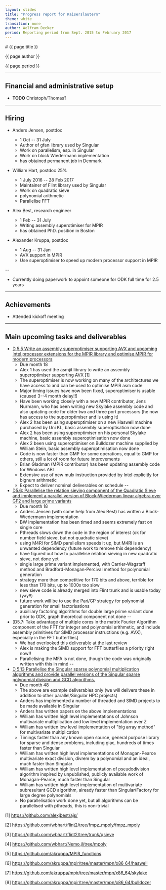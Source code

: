 ```yaml
---
layout: slides
title: "Progress report for Kaiserslautern"
theme: white
transition: none
author: Wolfram Decker
period: Reporting period from Sept. 2015 to February 2017
---
```


<section data-markdown data-separator="^---\n" data-separator-vertical="^--\n">
# {{ page.title }}

{{ page.author }}


{{ page.period }}

---

## Financial and administrative setup

* **TODO** Christoph/Thomas?

---
## Hiring

* Anders Jensen, postdoc
  * 1 Oct  -- 31 July
  * Author of gfan library used by Singular
  * Work on parallelism, esp. in Singular
  * Work on block Wiedermann implementation
  * has obtained permanent job in Denmark

* William Hart, postdoc 25%
   * 1 July 2016 -- 28 Feb 2017
   * Maintainer of Flint library used by Singular
   * Work on quadratic sieve 
   * polynomial arithmetic
   * Parallelise FFT
   
* Alex Best, research engineer
  * 1 Feb -- 31 July
  * Writing assembly superotimiser for MPIR
  * has obtained PhD. position in Boston

* Alexander Kruppa, postdoc
  * 1 Aug -- 31 Jan
  * AVX support in MPIR
  * Use superoptimiser to speed up modern processor support in MPIR

--

 * Currently doing paperwork to appoint someone for ODK full time for 2.5 years
 
---
## Achievements

* Attended kickoff meeting

---
## Main upcoming tasks and deliverables

* [D 5.5 Write an assembly superoptimiser supporting AVX and upcoming Intel processor extensions for the MPIR library and optimise MPIR for modern processors](https://github.com/OpenDreamKit/OpenDreamKit/issues/118)
  * Due month 18
  * Alex 1 has used the asmjit library to write an assembly superoptimiser supporting AVX [1]
  * The superoptimiser is now working on many of the architectures we have access to and can be used to optimise MPIR asm code
  * Major timing issues have now been fixed, superoptimiser is usable (caused 3--4 month delay!!)
  * Have been working closely with a new MPIR contributor, Jens Nurmann, who has been writing new Skylake assembly code and also updating code for older two and three port processors (he now has access to the superoptimiser and is using it)
  * Alex 2 has been using superoptimiser on a new Haswell machine purchased by Uni KL, basic assembly superoptisation now done
  * Alex 2 has been using superoptimiser on his personal Skylake machine, basic assembly superoptimisation now done
  * Alex 2 been using superoptimiser on Bulldozer machine supplied by William Stein, basic assembly superoptimisation now done
  * Code is now faster than GMP for some operations, equal to GMP for others, still a lot of room for future improvements
  * Brian Gladman (MPIR contributor) has been updating assembly code for Windows ABI
  * Extensive use of new mulx instruction provided by Intel explicitly for bignum arithmetic
  * Expect to deliver nominal deliverables on schedule
--
* [D5.6: Parallelise the relation sieving component of the Quadratic Sieve and implement a parallel version of Block-Wiederman linear algebra over GF2 and large prime variants](https://github.com/OpenDreamKit/OpenDreamKit/issues/119)
  * Due month 18
  * Anders Jensen (with some help from Alex Best) has written a Block-Wiedermann implementation
  * BW implementation has been timed and seems extremely fast on single core
  * Pthreads slows down the code in the region of interest (ok for number field sieve, but not quadratic sieve)
  * using M4RI for SIMD parallelism speeds it up, but M4RI is an unwanted dependency (future work to remove this dependency)
  * have figured out how to parallelise relation sieving in new quadratic sieve, not done yet
  * single large prime variant implemented, with Carrier-Wagstaff method and Bradford-Monagan-Percival method for polynomial generation
  * strategy more than competitive for 170 bits and above, terrible for less than 170 bits, up to 1000x too slow
  * new sieve code is already merged into Flint trunk and is usable today (yay!!)
  * future work will be to use the Pari/GP strategy for polynomial generation for small factorisations
  * auxilliary factoring algorithms for double large prime variant done prior to ODK, graph theoretical component not done
--
* [D5.7: Take advantage of multiple cores in the matrix Fourier Algorithm component of the FFT for integer and polynomial arithmetic, and include assembly primitives for SIMD processor instructions (e.g. AVX), especially in the FFT butterflies]
  * We had overlooked this deliverable at the last review
  * Alex is making the SIMD support for FFT butterflies a priority right now!!
  * Parallelising the MFA is not done, though the code was originally written with this in mind
--
* [D 5.13 Parallelise the Singular sparse polynomial multiplication algorithms and provide parallel versions of the Singular sparse polynomial division and GCD algorithms.](https://github.com/OpenDreamKit/OpenDreamKit/issues/111)
  * Due month 48
  * The above are example deliverables only (we will delivers these in addition to other parallel/Singular HPC projects)
  * Anders has implemented a number of threaded and SIMD projects to be made available in Singular
  * Anders has written papers on the above implementations
  * William has written high level implementations of Johnson multivariate multiplication and low level implementation over Z
  * William has written low level implementation of "big array method" for multivariate multiplication
  * Timings faster than any known open source, general purpose library for sparse and dense problems, including giac, hundreds of times faster than Singular
  * William has written high level implementations of Monagan-Pearce multivariate exact division, divrem by a polynomial and an ideal, much faster than Singular
  * William has written high level implementation of pseudodivision algorithm inspired by unpublished, publicly available work of Monagan-Pearce, much faster than Singular
  * William has written high level implementation of multivariate subresultant GCD algorithm, already faster than Singular/Factory for large degree polynomials
  * No parallelisation work done yet, but all algorithms can be parallelised with pthreads, this is non-trivial
  
[1] https://github.com/alexjbest/ajs/

[2] https://github.com/wbhart/flint2/tree/fmpz_mpoly/fmpz_mpoly

[3] https://github.com/wbhart/flint2/tree/trunk/qsieve

[4] https://github.com/wbhart/Nemo.jl/tree/mpoly

[5] https://github.com/akruppa/MPIR_functions

[6] https://github.com/akruppa/mpir/tree/master/mpn/x86_64/haswell

[7] https://github.com/akruppa/mpir/tree/master/mpn/x86_64/skylake

[8] https://github.com/akruppa/mpir/tree/master/mpn/x86_64/bulldozer

</section>
